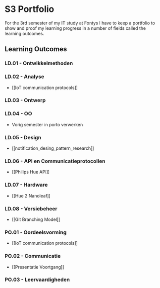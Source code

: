 # S3 Portfolio
For the 3rd semester of my IT study at Fontys I have to keep a portfolio to show and proof my learning progress in a number of fields called the learning outcomes.

## Learning Outcomes
### LD.01 - Ontwikkelmethoden

### LD.02 - Analyse
- [[IoT communication protocols]]

### LD.03 - Ontwerp

### LD.04 - OO
- Vorig semester in porto verwerken

### LD.05 - Design
- [[notification_desing_pattern_research]]

### LD.06 - API en Communicatieprotocollen
- [[Philips Hue API]]

### LD.07 - Hardware
- [[Hue 2 Nanoleaf]]

### LD.08 - Versiebeheer
- [[Git Branching Model]]

### PO.01 - Oordeelsvorming
- [[IoT communication protocols]]

### PO.02 - Communicatie
- [[Presentatie Voortgang]]

### PO.03 - Leervaardigheden

